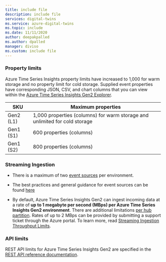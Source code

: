 ```yaml
---
title: include file
description: include file
services: digital-twins
ms.service: azure-digital-twins
ms.topic: include
ms.date: 11/11/2020
author: deepakpalled
ms.author: dpalled
manager: diviso
ms.custom: include file
---
```


### Property limits

Azure Time Series Insights property limits have increased to 1,000 for warm storage and no property limit for cold storage. Supplied event properties have corresponding JSON, CSV, and chart columns that you can view within the [Azure Time Series Insights Gen2 Explorer](../articles/time-series-insights/quickstart-explore-tsi.md).

| SKU | Maximum properties |
| --- | --- |
| Gen2 (L1) | 1,000 properties (columns) for warm storage and unlimited for cold storage|
| Gen1 (S1) | 600 properties (columns) |
| Gen1 (S2) | 800 properties (columns) |

### Streaming Ingestion

* There is a maximum of two [event sources](../articles/time-series-insights/concepts-streaming-ingestion-event-sources.md) per environment.

* The best practices and general guidance for event sources can be found [here](../articles/time-series-insights/concepts-streaming-ingestion-event-sources.md#streaming-ingestion-best-practices)

* By default, Azure Time Series Insights Gen2 can ingest incoming data at a rate of **up to 1 megabyte per second (MBps) per Azure Time Series Insights Gen2 environment**. There are additional limitations [per hub partition](../articles/time-series-insights/concepts-streaming-ingress-throughput-limits.md#hub-partitions-and-per-partition-limits). Rates of up to 2 MBps can be provided by submitting a support ticket through the Azure portal. To learn more, read [Streaming Ingestion Throughput Limits](../articles/time-series-insights/concepts-streaming-ingress-throughput-limits.md).

### API limits

REST API limits for Azure Time Series Insights Gen2 are specified in the [REST API reference documentation](/rest/api/time-series-insights/preview#limits-1).